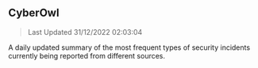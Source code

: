## CyberOwl 
> Last Updated 31/12/2022 02:03:04 


A daily updated summary of the most frequent types of security incidents currently being reported from different sources.

